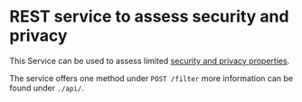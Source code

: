 # REST service to assess security and privacy

This Service can be used to assess limited [security and privacy properties](https://docs.google.com/document/d/1DrXVIkNJstshpFowviK1szww5F9Q-O6KeGvLZ5Kjdvk).

The service offers one method under ``POST /filter`` more information can be found under ``./api/``. 
